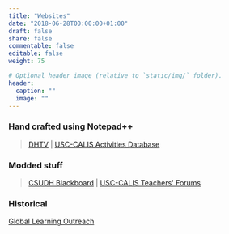 ```yaml
---
title: "Websites"
date: "2018-06-28T00:00:00+01:00"
draft: false
share: false
commentable: false
editable: false
weight: 75

# Optional header image (relative to `static/img/` folder).
header:
  caption: ""
  image: ""
---
```


### Hand crafted using Notepad++
> [DHTV](http://dhtv.csudh.edu) | [USC-CALIS Activities Database](https://usc-calis.net/db)
### Modded stuff
> [CSUDH Blackboard](https://toro.csudh.edu) | [USC-CALIS Teachers' Forums](https://www.forums.usc-calis.net)
### Historical
[Global Learning Outreach](https://web.archive.org/web/20000301060753/http://www.glo.org)
<!--
Stuff I like
-->


